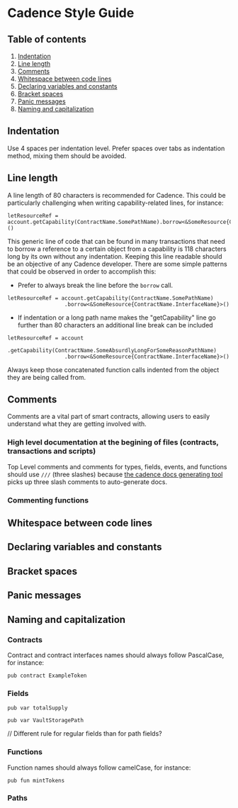 # Cadence Style Guide
## Table of contents
1. [Indentation](#indentation)
1. [Line length](#line-length)
1. [Comments](#comments)
1. [Whitespace between code lines](#whitespace-between-code-lines)
1. [Declaring variables and constants](#whitespace-between-code-lines)
1. [Bracket spaces](#bracket-spaces)
1. [Panic messages](#panic-messages)
1. [Naming and capitalization](#naming-and-capitalization)
## Indentation
Use 4 spaces per indentation level.
Prefer spaces over tabs as indentation method, mixing them should be avoided.
## Line length
A line length of 80 characters is recommended for Cadence. This could be particularly challenging when writing capability-related lines, for instance:
```cadence
letResourceRef = account.getCapability(ContractName.SomePathName).borrow<&SomeResource{ContractName.InterfaceName}>()
```
This generic line of code that can be found in many transactions that need to borrow a reference to a certain object from a capability is 118 characters long by its own without any indentation. Keeping this line readable should be an objective of any Cadence developer. There are some simple patterns that could be observed in order to accomplish this:
+ Prefer to always break the line before the `borrow` call.
```cadence
letResourceRef = account.getCapability(ContractName.SomePathName)
                  .borrow<&SomeResource{ContractName.InterfaceName}>()
```
+ If indentation or a long path name makes the "getCapability" line go further than 80 characters an additional line break can be included
```cadence
letResourceRef = account
                  .getCapability(ContractName.SomeAbsurdlyLongForSomeReasonPathName)
                  .borrow<&SomeResource{ContractName.InterfaceName}>()
```
Always keep those concatenated function calls indented from the object they are being called from.
## Comments
Comments are a vital part of smart contracts, allowing users to easily understand what they are getting involved with. 
### High level documentation at the begining of files (contracts, transactions and scripts)
Top Level comments and comments for types, fields, events, and functions should use `///` (three slashes) because [the cadence docs generating tool](https://github.com/onflow/cadence/tree/master/tools/docgen) picks up three slash comments to auto-generate docs.
### Commenting functions
## Whitespace between code lines
## Declaring variables and constants
## Bracket spaces
## Panic messages
## Naming and capitalization
### Contracts
Contract and contract interfaces names should always follow PascalCase, for instance:
```cadence
pub contract ExampleToken
```
### Fields
```cadence
pub var totalSupply
```
```cadence
pub var VaultStoragePath
```
// Different rule for regular fields than for path fields?
### Functions
Function names should always follow camelCase, for instance:
```cadence
pub fun mintTokens
```
### Paths

